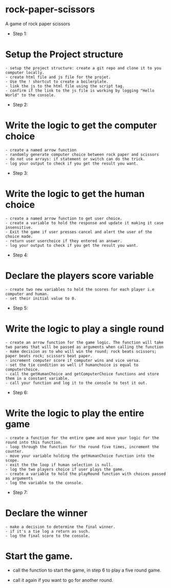 # rock-paper-scissors

A game of rock paper scissors

* Step 1: 
# Setup the Project structure
    - setup the project structure: create a git repo and clone it to you computer locally.
    - create html file and js file for the projet.
    - Use the ! shortcut to create a boilerplate.
    - link the js to the html file using the script tag.
    - confirm if the link to the js file is working by logging "Hello World" to the console.

* Step 2: 
# Write the logic to get the computer choice
    - create a named arrow function 
    - randomly generate computer choice between rock paper and scissors
    - do not use arrays: if statement or switch can do the trick.
    - log your output to check if you get the result you want.

* Step 3: 
# Write the logic to get the human choice
    - create a named arrow function to get user choice.
    - create a variable to hold the response and update it making it case insensitive.
    - Exit the game if user presses cancel and alert the user of the choice made.
    - return user userchoice if they entered an answer.
    - log your output to check if you get the result you want.

* Step 4: 
# Declare the players score variable
    - create two new variables to hold the scores for each player i.e computer and human.
    - set their initial value to 0. 

* Step 5: 
# Write the logic to play a single round
    - create an arrow function for the game logic. The function will take two params that will be passed as arguments when calling the function
    - make decision as to who will win the round; rock beats scissors; paper beats rock; scissors beat paper. 
    - increment computer score if computer wins and vice versa.
    - set the tie condition as well if humanchoice is equal to computerchoice. 
    - call the getHumanChoice and getComputerChoice functions and store them in a constant variable.
    - call your function and log it to the console to test it out.

* Step 6: 
# Write the logic to play the entire game
    - create a function for the entire game and move your logic for the round into this function.
    - loop through the function for the round five times, increment the counter.
    - move your variable holding the getHumanChoice function into the scope. 
    - exit the the loop if human selection is null.
    - log the two players choice if user plays the game.
    - create a variable to hold the playRound function with choices passed as arguments 
    - log the variable to the console.

* Step 7: 
# Declare the winner
    - make a decision to determine the final winner.
    - if it's a tie log a return as such.
    - log the final score to the console.
    
# Start the game.
* call the function to start the game, in step 6 to play a five round game.
- call it again if you want to go for another round.